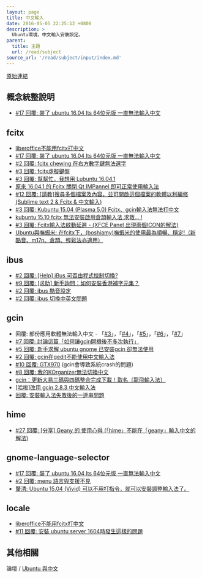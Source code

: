 ```yaml
---
layout: page
title: 中文輸入
date: 2016-05-05 22:25:12 +0800
description: >
  Ubuntu環境，中文輸入安裝設定。
parent:
  title: 主題
  url: /read/subject
source_url: '/read/subject/input/index.md'  
---
```


[原始連結](http://www.ubuntu-tw.org/modules/newbb/viewtopic.php?post_id=333556#forumpost333556)


## 概念統整說明

* [#17 回覆: 裝了 ubuntu 16.04 lts 64位元版 一直無法輸入中文](https://www.ubuntu-tw.org/modules/newbb/viewtopic.php?post_id=358390#forumpost358390)


## fcitx

* [liberoffice不能用fcitx打中文](https://www.ubuntu-tw.org/modules/newbb/viewtopic.php?post_id=358344#forumpost358344)
* [#17 回覆: 裝了 ubuntu 16.04 lts 64位元版 一直無法輸入中文](https://www.ubuntu-tw.org/modules/newbb/viewtopic.php?post_id=358390#forumpost358390)
* [#2 回覆: fcitx chewing 在右方數字鍵無法選字](https://www.ubuntu-tw.org/modules/newbb/viewtopic.php?post_id=357126#forumpost357126)
* [#3 回覆: fcitx虛擬鍵盤](https://www.ubuntu-tw.org/modules/newbb/viewtopic.php?post_id=355422#forumpost355422)
* [#3 回覆: 幫幫忙，我想用 Lubuntu 16.04.1](https://www.ubuntu-tw.org/modules/newbb/viewtopic.php?post_id=353828#forumpost353828)
* [原來 16.04.1 的 Fcitx 關閉 Qt IMPannel 即可正常使用輸入法](https://www.ubuntu-tw.org/modules/newbb/viewtopic.php?post_id=353998#forumpost353998)
* [#12 回覆: [請教]搜尋多個檔案及內容，並可開啟這個檔案的軟體以利編修(Sublime text 2 & Fcitx & 中文輸入)](https://www.ubuntu-tw.org/modules/newbb/viewtopic.php?post_id=326804#forumpost326804)
* [#3 回覆: Kubuntu 15.04 (Plasma 5.0) Fcitx、gcin輸入法無法打中文](https://www.ubuntu-tw.org/modules/newbb/viewtopic.php?post_id=342144#forumpost342144)
* [kubuntu 15.10 fcitx 無法安裝啟用倉頡輸入法,求救... !](https://www.ubuntu-tw.org/modules/newbb/viewtopic.php?post_id=350466#forumpost350466)
* [#3 回覆: Fcitx輸入法啟動延遲 - (XFCE Panel 出現兩個ICON的解法)](https://www.ubuntu-tw.org/modules/newbb/viewtopic.php?post_id=352786#forumpost352786)
* [Ubuntu與嘸蝦米: 在fcitx下，(boshiamy)嘸蝦米的使用最為順暢、穩定!（新酷音、m17n、倉頡、輕鬆法亦適用）](https://www.ubuntu-tw.org/modules/newbb/viewtopic.php?post_id=246870)


## ibus

* [#2 回覆: [Help] iBus 可否由程式控制切換?](https://www.ubuntu-tw.org/modules/newbb/viewtopic.php?post_id=351838#forumpost351838)
* [#9 回覆: [求助] 新手詢問：如何安裝香港補字元集？](https://www.ubuntu-tw.org/modules/newbb/viewtopic.php?post_id=347902#forumpost347902)
* [#2 回覆: ibus 酷音設定](https://www.ubuntu-tw.org/modules/newbb/viewtopic.php?post_id=352300#forumpost352300)
* [#2 回覆: ibus 切換中英文問題](https://www.ubuntu-tw.org/modules/newbb/viewtopic.php?post_id=352756#forumpost352756)


## gcin

* 回覆: 部份應用軟體無法輸入中文 - 「[#3](https://www.ubuntu-tw.org/modules/newbb/viewtopic.php?post_id=358856#forumpost358856)」，「[#4](https://www.ubuntu-tw.org/modules/newbb/viewtopic.php?post_id=358858#forumpost358858)」，「[#5](https://www.ubuntu-tw.org/modules/newbb/viewtopic.php?post_id=358860#forumpost358860)」，「[#6](https://www.ubuntu-tw.org/modules/newbb/viewtopic.php?post_id=358862#forumpost358862)」，「[#7](https://www.ubuntu-tw.org/modules/newbb/viewtopic.php?post_id=358864#forumpost358864)」
* [#7 回覆: 討論這篇「如何讓gcin開機後不多次執行」](https://www.ubuntu-tw.org/modules/newbb/viewtopic.php?post_id=354222#forumpost354222)
* [#5 回覆: 新手求解 ubuntu gnome 已安裝gcin 卻無法使用](https://www.ubuntu-tw.org/modules/newbb/viewtopic.php?post_id=352412#forumpost352412)
* [#2 回覆: gcin在gedit不能使用中文輸入法](https://www.ubuntu-tw.org/modules/newbb/viewtopic.php?post_id=356762#forumpost356762)
* [#10 回覆: GTX970](https://www.ubuntu-tw.org/modules/newbb/viewtopic.php?post_id=355366#forumpost355366) (gcin會導致系統crash的問題)
* [#8 回覆: 我的KOrganizer無法切換中文](https://www.ubuntu-tw.org/modules/newbb/viewtopic.php?post_id=351812#forumpost351812)
* [gcin：更新大易三碼與四碼整合完成下載！取名〔龍飛輸入法〕](https://www.ubuntu-tw.org/modules/newbb/viewtopic.php?post_id=332604#forumpost332604)
* [[哈啦]改用 gcin 2.8.3 中文輸入法](https://www.ubuntu-tw.org/modules/newbb/viewtopic.php?post_id=333008#forumpost333008)
* [回覆: 安裝輸入法失敗後的一連串問題](https://www.ubuntu-tw.org/modules/newbb/viewtopic.php?post_id=326542#forumpost326542)


## hime

* [#27 回覆: [分享] Geany 的 使用心得 (「hime」不能在「geany」輸入中文的解法)](https://www.ubuntu-tw.org/modules/newbb/viewtopic.php?post_id=331494#forumpost331494)


## gnome-language-selector

* [#17 回覆: 裝了 ubuntu 16.04 lts 64位元版 一直無法輸入中文](https://www.ubuntu-tw.org/modules/newbb/viewtopic.php?post_id=358390#forumpost358390)
* [#2 回覆: menu 語言與支援不見](http://www.ubuntu-tw.org/modules/newbb/viewtopic.php?post_id=318548#forumpost318548)
* [釐清: Ubuntu 15.04 (Vivid) 可以不用打指令，就可以安裝調整輸入法了。](http://www.ubuntu-tw.org/modules/newbb/viewtopic.php?post_id=339280#forumpost339280)


## locale

* [liberoffice不能用fcitx打中文](https://www.ubuntu-tw.org/modules/newbb/viewtopic.php?post_id=358344#forumpost358344)
* [#11 回覆: 安裝 ubuntu server 1604時發生這樣的問題](https://www.ubuntu-tw.org/modules/newbb/viewtopic.php?post_id=353592#forumpost353592)


## 其他相關

論壇 / [Ubuntu 與中文](http://www.ubuntu-tw.org/modules/newbb/viewforum.php?forum=8)
